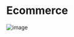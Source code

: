 # Ecommerce
![image](https://user-images.githubusercontent.com/25559641/195770448-929ba9b1-7866-447a-aa8a-700807eeaa67.png)

